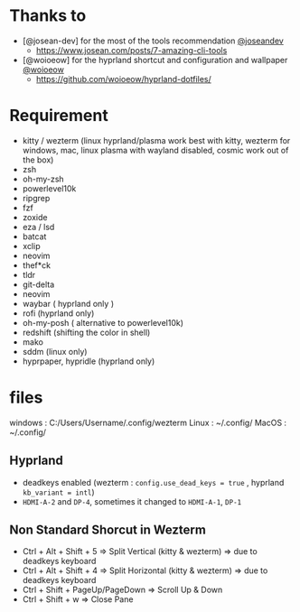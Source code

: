 # Thanks to

- [@josean-dev] for the most of the tools recommendation [@joseandev](https://github.com/josean-dev)
  - https://www.josean.com/posts/7-amazing-cli-tools
- [@woioeow] for the hyprland shortcut and configuration and wallpaper [@woioeow](https://github.com/woioeow)
  - https://github.com/woioeow/hyprland-dotfiles/

# Requirement

- kitty / wezterm (linux hyprland/plasma work best with kitty, wezterm for windows, mac, linux plasma with wayland disabled, cosmic work out of the box)
- zsh
- oh-my-zsh
- powerlevel10k
- ripgrep
- fzf
- zoxide
- eza / lsd
- batcat
- xclip
- neovim
- thef*ck
- tldr
- git-delta
- neovim
- waybar ( hyprland only )
- rofi (hyprland only)
- oh-my-posh ( alternative to powerlevel10k)
- redshift (shifting the color in shell)
- mako
- sddm (linux only)
- hyprpaper, hypridle (hyprland only)

# files

windows : C:/Users/Username/.config/wezterm
Linux : ~/.config/
MacOS : ~/.config/

## Hyprland

- deadkeys enabled (wezterm : `config.use_dead_keys = true` , hyprland `kb_variant = intl`)
- `HDMI-A-2` and `DP-4`, sometimes it changed  to `HDMI-A-1`, `DP-1`

## Non Standard Shorcut in Wezterm
- Ctrl + Alt + Shift + 5 => Split Vertical (kitty & wezterm) => due to deadkeys keyboard
- Ctrl + Alt + Shift + 4 => Split Horizontal (kitty & wezterm) => due to deadkeys keyboard
- Ctrl + Shift + PageUp/PageDown => Scroll Up & Down
- Ctrl + Shift + w => Close Pane
